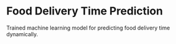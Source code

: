 # Food Delivery Time Prediction

Trained machine learning model for predicting food delivery time dynamically.